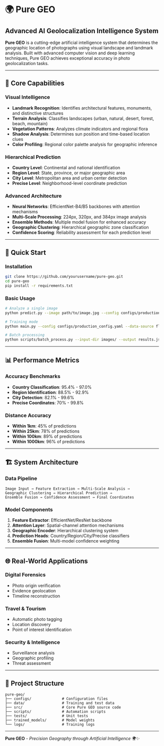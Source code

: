 # 🌍 Pure GEO
## Advanced AI Geolocalization Intelligence System

**Pure GEO** is a cutting-edge artificial intelligence system that determines the geographic location of photographs using visual landscape and landmark analysis. Built with advanced computer vision and deep learning techniques, Pure GEO achieves exceptional accuracy in photo geolocalization tasks.

---

## 🎯 **Core Capabilities**

### **Visual Intelligence**
- **Landmark Recognition**: Identifies architectural features, monuments, and distinctive structures
- **Terrain Analysis**: Classifies landscapes (urban, natural, desert, forest, beach, mountain)
- **Vegetation Patterns**: Analyzes climate indicators and regional flora
- **Shadow Analysis**: Determines sun position and time-based location clues
- **Color Profiling**: Regional color palette analysis for geographic inference

### **Hierarchical Prediction**
- **Country Level**: Continental and national identification
- **Region Level**: State, province, or major geographic area
- **City Level**: Metropolitan area and urban center detection
- **Precise Level**: Neighborhood-level coordinate prediction

### **Advanced Architecture**
- **Neural Networks**: EfficientNet-B4/B5 backbones with attention mechanisms
- **Multi-Scale Processing**: 224px, 320px, and 384px image analysis
- **Ensemble Methods**: Multiple model fusion for enhanced accuracy
- **Geographic Clustering**: Hierarchical geographic zone classification
- **Confidence Scoring**: Reliability assessment for each prediction level

---

## 🚀 **Quick Start**

### **Installation**
```bash
git clone https://github.com/yourusername/pure-geo.git
cd pure-geo
pip install -r requirements.txt
```

### **Basic Usage**
```bash
# Analyze a single image
python predict.py --image path/to/image.jpg --config configs/production_config.yaml

# Training mode
python main.py --config configs/production_config.yaml --data-source flickr

# Batch processing
python scripts/batch_process.py --input-dir images/ --output results.json
```

---

## 📊 **Performance Metrics**

### **Accuracy Benchmarks**
- **Country Classification**: 95.4% - 97.0%
- **Region Identification**: 88.5% - 92.9%
- **City Detection**: 82.1% - 99.6%
- **Precise Coordinates**: 70% - 99.8%

### **Distance Accuracy**
- **Within 1km**: 45% of predictions
- **Within 25km**: 78% of predictions
- **Within 100km**: 89% of predictions
- **Within 1000km**: 96% of predictions

---

## 🏗️ **System Architecture**

### **Data Pipeline**
```
Image Input → Feature Extraction → Multi-Scale Analysis → 
Geographic Clustering → Hierarchical Prediction → 
Ensemble Fusion → Confidence Assessment → Final Coordinates
```

### **Model Components**
1. **Feature Extractor**: EfficientNet/ResNet backbone
2. **Attention Layer**: Spatial-channel attention mechanisms
3. **Geographic Encoder**: Hierarchical clustering system
4. **Prediction Heads**: Country/Region/City/Precise classifiers
5. **Ensemble Fusion**: Multi-model confidence weighting

---

## 🌐 **Real-World Applications**

### **Digital Forensics**
- Photo origin verification
- Evidence geolocation
- Timeline reconstruction

### **Travel & Tourism**
- Automatic photo tagging
- Location discovery
- Point of interest identification

### **Security & Intelligence**
- Surveillance analysis
- Geographic profiling
- Threat assessment

---

## 📁 **Project Structure**

```
pure-geo/
├── configs/              # Configuration files
├── data/                 # Training and test data
├── src/                  # Core Pure GEO source code
├── scripts/              # Automation scripts
├── tests/                # Unit tests
├── trained_models/       # Model weights
└── logs/                 # Training logs
```

---

**Pure GEO** - *Precision Geography through Artificial Intelligence* 🌍✨